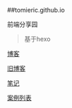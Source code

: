 ##tomieric.github.io

前端分享园

> 基于hexo

[博客](http://getf2e.com/)

[旧博客](http://tomieric.github.io/old-blog)

[笔记](https://github.com/tomieric/tomieric.github.io/issues)

[案例列表](https://github.com/tomieric/tomieric.github.io/wiki/%E9%A1%B9%E7%9B%AEdemo)

